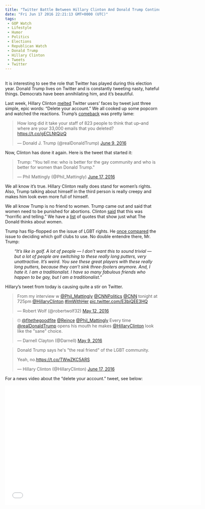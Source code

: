 ```yaml
---
title: "Twitter Battle Between Hillary Clinton And Donald Trump Continues (VIDEO)"
date: "Fri Jun 17 2016 22:21:13 GMT+0000 (UTC)"
tags: 
 - GOP Watch
 - Lifestyle
 - Humor
 - Politics
 - Elections
 - Republican Watch
 - Donald Trump
 - Hillary Clinton
 - Tweets
 - Twitter
---
```

<p><!--OffDef--></p><p><!--Ads1--><br>
It is interesting to see the role that Twitter has played during this election year. Donald Trump lives on Twitter and is constantly tweeting nasty, hateful things. Democrats have been annihilating him, and it&#x2019;s beautiful.</p><p>Last week, Hillary Clinton <a href="http://www.liberalamerica.org/2016/06/10/hillary-clintons-3-final-words-donald-trump-broke-twitter-tweets/" target="_blank">melted</a> Twitter users&#x2019; faces by tweet just three simple, epic words: &#x201C;Delete your account.&#x201D; We all cooked up some popcorn and watched the reactions. Trump&#x2019;s <a href="http://www.liberalamerica.org/2016/06/10/trumps-pathetic-response-clintons-twitter-takedown-lots-tweets/" target="_blank">comeback</a> was pretty lame:</p><blockquote class="twitter-tweet" data-width="500"><p lang="en" dir="ltr">How long did it take your staff of 823 people to think that up&#x2013;and where are your 33,000 emails that you deleted? <a href="https://t.co/gECLNtQizQ" onclick="__gaTracker(&apos;send&apos;, &apos;event&apos;, &apos;outbound-article&apos;, &apos;https://t.co/gECLNtQizQ&apos;, &apos;https://t.co/gECLNtQizQ&apos;);">https://t.co/gECLNtQizQ</a></p>
<p>&#x2014; Donald J. Trump (@realDonaldTrump) <a href="https://twitter.com/realDonaldTrump/status/741007091947556864" onclick="__gaTracker(&apos;send&apos;, &apos;event&apos;, &apos;outbound-article&apos;, &apos;https://twitter.com/realDonaldTrump/status/741007091947556864&apos;, &apos;June 9, 2016&apos;);">June 9, 2016</a></p></blockquote><p><script async src="//platform.twitter.com/widgets.js" charset="utf-8"></script></p><p>Now, Clinton has done it again. Here is the tweet that started it:</p><blockquote class="twitter-tweet" data-width="500"><p lang="en" dir="ltr">Trump: &quot;You tell me: who is better for the gay community and who is better for women than Donald Trump.&quot;</p>
<p>&#x2014; Phil Mattingly (@Phil_Mattingly) <a href="https://twitter.com/Phil_Mattingly/status/743607758839230465" onclick="__gaTracker(&apos;send&apos;, &apos;event&apos;, &apos;outbound-article&apos;, &apos;https://twitter.com/Phil_Mattingly/status/743607758839230465&apos;, &apos;June 17, 2016&apos;);">June 17, 2016</a></p></blockquote><p><script async src="//platform.twitter.com/widgets.js" charset="utf-8"></script></p><p><script async src="//platform.twitter.com/widgets.js" charset="utf-8"></script></p><p>We all know it&#x2019;s true. Hillary Clinton really does stand for women&#x2019;s rights. Also, Trump talking about himself in the third person is really creepy and makes him look even more full of himself.</p><p>We all know Trump is no friend to women. Trump came out and said that women need to be punished for abortions. Clinton <a href="http://www.liberalamerica.org/2016/03/31/hillary-clinton-trumps-abortion-comments-horrific-telling/" target="_blank">said</a> that this was &#x201C;horrific and telling.&#x201D; We have a <a href="http://www.liberalamerica.org/2015/08/20/10-quotes-that-show-exactly-what-donald-trump-thinks-about-women/" target="_blank">list</a> of quotes that show just what The Donald thinks about women.</p><p>Trump has flip-flopped on the issue of LGBT rights. He <a href="http://www.liberalamerica.org/2016/02/05/trump-flip-flops-on-lgbt-rights-right-wingers-lose-their-minds-in-3-2-1/" target="_blank">once compared</a> the issue to deciding which golf clubs to use. No double entendre&#xA0;there, Mr. Trump:</p><p style="padding-left: 30px;"><em>&#x201C;It&#x2019;s like in golf. A lot of people &#x2014; I don&#x2019;t want this to sound trivial &#x2014; but a lot of people are switching to these really long putters, very unattractive. It&#x2019;s weird. You see these great players with these really long putters, because they can&#x2019;t sink three-footers anymore. And, I hate it. I am a traditionalist. I have so many fabulous friends who happen to be gay, but I am a traditionalist.&#x201D;</em></p><p>Hillary&#x2019;s tweet from today is causing quite a stir on Twitter.</p><blockquote class="twitter-tweet" data-width="500"><p lang="en" dir="ltr">From my interview w  <a href="https://twitter.com/Phil_Mattingly" onclick="__gaTracker(&apos;send&apos;, &apos;event&apos;, &apos;outbound-article&apos;, &apos;https://twitter.com/Phil_Mattingly&apos;, &apos;@Phil_Mattingly&apos;);">@Phil_Mattingly</a> <a href="https://twitter.com/CNNPolitics" onclick="__gaTracker(&apos;send&apos;, &apos;event&apos;, &apos;outbound-article&apos;, &apos;https://twitter.com/CNNPolitics&apos;, &apos;@CNNPolitics&apos;);">@CNNPolitics</a> <a href="https://twitter.com/CNN" onclick="__gaTracker(&apos;send&apos;, &apos;event&apos;, &apos;outbound-article&apos;, &apos;https://twitter.com/CNN&apos;, &apos;@CNN&apos;);">@CNN</a> tonight at 725pm <a href="https://twitter.com/HillaryClinton" onclick="__gaTracker(&apos;send&apos;, &apos;event&apos;, &apos;outbound-article&apos;, &apos;https://twitter.com/HillaryClinton&apos;, &apos;@HillaryClinton&apos;);">@HillaryClinton</a> <a href="https://twitter.com/hashtag/ImWithHer?src=hash" onclick="__gaTracker(&apos;send&apos;, &apos;event&apos;, &apos;outbound-article&apos;, &apos;https://twitter.com/hashtag/ImWithHer?src=hash&apos;, &apos;#ImWithHer&apos;);">#ImWithHer</a> <a href="https://t.co/E3biQEE3HQ" onclick="__gaTracker(&apos;send&apos;, &apos;event&apos;, &apos;outbound-article&apos;, &apos;https://t.co/E3biQEE3HQ&apos;, &apos;pic.twitter.com/E3biQEE3HQ&apos;);">pic.twitter.com/E3biQEE3HQ</a></p>
<p>&#x2014; Robert Wolf (@robertwolf32) <a href="https://twitter.com/robertwolf32/status/730878777425809409" onclick="__gaTracker(&apos;send&apos;, &apos;event&apos;, &apos;outbound-article&apos;, &apos;https://twitter.com/robertwolf32/status/730878777425809409&apos;, &apos;May 12, 2016&apos;);">May 12, 2016</a></p></blockquote><p><script async src="//platform.twitter.com/widgets.js" charset="utf-8"></script></p><blockquote class="twitter-tweet" data-width="500"><p lang="en" dir="ltr">&#x1F644; <a href="https://twitter.com/fitethegoodfite" onclick="__gaTracker(&apos;send&apos;, &apos;event&apos;, &apos;outbound-article&apos;, &apos;https://twitter.com/fitethegoodfite&apos;, &apos;@fitethegoodfite&apos;);">@fitethegoodfite</a> <a href="https://twitter.com/Reince" onclick="__gaTracker(&apos;send&apos;, &apos;event&apos;, &apos;outbound-article&apos;, &apos;https://twitter.com/Reince&apos;, &apos;@Reince&apos;);">@Reince</a> <a href="https://twitter.com/Phil_Mattingly" onclick="__gaTracker(&apos;send&apos;, &apos;event&apos;, &apos;outbound-article&apos;, &apos;https://twitter.com/Phil_Mattingly&apos;, &apos;@Phil_Mattingly&apos;);">@Phil_Mattingly</a> Every time <a href="https://twitter.com/realDonaldTrump" onclick="__gaTracker(&apos;send&apos;, &apos;event&apos;, &apos;outbound-article&apos;, &apos;https://twitter.com/realDonaldTrump&apos;, &apos;@realDonaldTrump&apos;);">@realDonaldTrump</a> opens his mouth he makes <a href="https://twitter.com/HillaryClinton" onclick="__gaTracker(&apos;send&apos;, &apos;event&apos;, &apos;outbound-article&apos;, &apos;https://twitter.com/HillaryClinton&apos;, &apos;@HillaryClinton&apos;);">@HillaryClinton</a> look like the &quot;sane&quot; choice.</p>
<p>&#x2014; Darnell Clayton (@Darnell) <a href="https://twitter.com/Darnell/status/729640744344952832" onclick="__gaTracker(&apos;send&apos;, &apos;event&apos;, &apos;outbound-article&apos;, &apos;https://twitter.com/Darnell/status/729640744344952832&apos;, &apos;May 9, 2016&apos;);">May 9, 2016</a></p></blockquote><p><script async src="//platform.twitter.com/widgets.js" charset="utf-8"></script></p><blockquote class="twitter-tweet" data-width="500"><p lang="en" dir="ltr">Donald Trump says he&apos;s &quot;the real friend&quot; of the LGBT community.</p>
<p>Yeah, no.<a href="https://t.co/TWwZKC5ARS" onclick="__gaTracker(&apos;send&apos;, &apos;event&apos;, &apos;outbound-article&apos;, &apos;https://t.co/TWwZKC5ARS&apos;, &apos;https://t.co/TWwZKC5ARS&apos;);">https://t.co/TWwZKC5ARS</a></p>
<p>&#x2014; Hillary Clinton (@HillaryClinton) <a href="https://twitter.com/HillaryClinton/status/743842950912737281" onclick="__gaTracker(&apos;send&apos;, &apos;event&apos;, &apos;outbound-article&apos;, &apos;https://twitter.com/HillaryClinton/status/743842950912737281&apos;, &apos;June 17, 2016&apos;);">June 17, 2016</a></p></blockquote><p><script async src="//platform.twitter.com/widgets.js" charset="utf-8"></script></p><p>For&#xA0;a news video about the &#x201C;delete your account.&#x201D; tweet, see below:</p><p><!--Ads2--></p><p><span class="embed-youtube" style="text-align:center; display: block;"><iframe class="youtube-player" type="text/html" width="640" height="390" src="//www.youtube.com/embed/xfmYqjN6Jh4?version=3&amp;rel=1&amp;fs=1&amp;autohide=2&amp;showsearch=0&amp;showinfo=1&amp;iv_load_policy=1&amp;wmode=transparent" allowfullscreen="true" style="border:0;"></iframe></span></p>